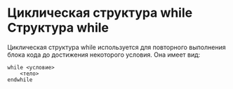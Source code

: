 Циклическая структура while
Структура while
===============

Циклическая структура while используется для повторного выполнения блока кода до достижения некоторого условия. Она имеет вид:

    while <условие>
        <тело>
    endwhile
